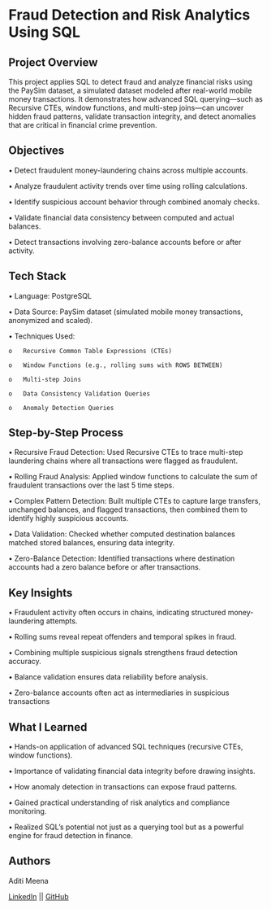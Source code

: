 
# Fraud Detection and Risk Analytics Using SQL




## Project Overview
This project applies SQL to detect fraud and analyze financial risks using the PaySim dataset, a simulated dataset modeled after real-world mobile money transactions. It demonstrates how advanced SQL querying—such as Recursive CTEs, window functions, and multi-step joins—can uncover hidden fraud patterns, validate transaction integrity, and detect anomalies that are critical in financial crime prevention.
## Objectives
•	Detect fraudulent money-laundering chains across multiple accounts.

•	Analyze fraudulent activity trends over time using rolling calculations.

•	Identify suspicious account behavior through combined anomaly checks.

•	Validate financial data consistency between computed and actual balances.

•	Detect transactions involving zero-balance accounts before or after activity.

## Tech Stack
•	Language: PostgreSQL

•	Data Source: PaySim dataset (simulated mobile money transactions, anonymized and scaled).

•	Techniques Used:

    o	Recursive Common Table Expressions (CTEs)

    o	Window Functions (e.g., rolling sums with ROWS BETWEEN)

    o	Multi-step Joins

    o	Data Consistency Validation Queries
    
    o	Anomaly Detection Queries

## Step-by-Step Process
•	Recursive Fraud Detection: Used Recursive CTEs to trace multi-step laundering chains where all transactions were flagged as fraudulent.

•	Rolling Fraud Analysis: Applied window functions to calculate the sum of fraudulent transactions over the last 5 time steps.

•	Complex Pattern Detection: Built multiple CTEs to capture large transfers, unchanged balances, and flagged transactions, then combined them to identify highly suspicious accounts.

•	Data Validation: Checked whether computed destination balances matched stored balances, ensuring data integrity.

•	Zero-Balance Detection: Identified transactions where destination accounts had a zero balance before or after transactions.

## Key Insights
•	Fraudulent activity often occurs in chains, indicating structured money-laundering attempts.

•	Rolling sums reveal repeat offenders and temporal spikes in fraud.

•	Combining multiple suspicious signals strengthens fraud detection accuracy.

•	Balance validation ensures data reliability before analysis.

•	Zero-balance accounts often act as intermediaries in suspicious transactions

## What I Learned
•	Hands-on application of advanced SQL techniques (recursive CTEs, window functions).

•	Importance of validating financial data integrity before drawing insights.

•	How anomaly detection in transactions can expose fraud patterns.

•	Gained practical understanding of risk analytics and compliance monitoring.

•	Realized SQL’s potential not just as a querying tool but as a powerful engine for fraud detection in finance.

## Authors

  Aditi Meena

[LinkedIn](https://www.linkedin.com/in/aditi-meena0/) || [GitHub](https://github.com/aditimeenawork)


